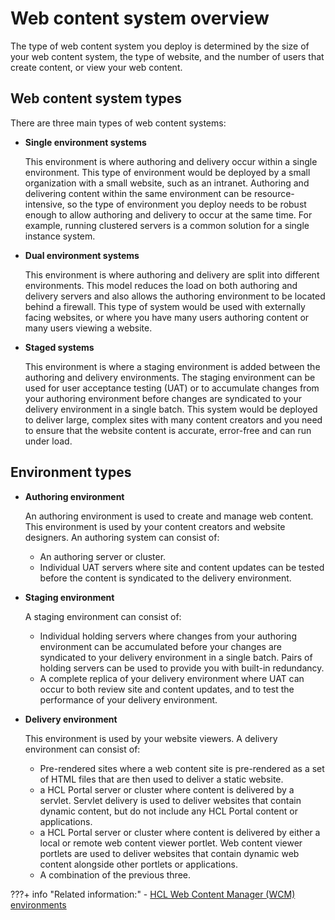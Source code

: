 # Web content system overview

The type of web content system you deploy is determined by the size of your web content system, the type of website, and the number of users that create content, or view your web content.

## Web content system types

There are three main types of web content systems:

-   **Single environment systems**

    This environment is where authoring and delivery occur within a single environment. This type of environment would be deployed by a small organization with a small website, such as an intranet. Authoring and delivering content within the same environment can be resource-intensive, so the type of environment you deploy needs to be robust enough to allow authoring and delivery to occur at the same time. For example, running clustered servers is a common solution for a single instance system.

-   **Dual environment systems**

    This environment is where authoring and delivery are split into different environments. This model reduces the load on both authoring and delivery servers and also allows the authoring environment to be located behind a firewall. This type of system would be used with externally facing websites, or where you have many users authoring content or many users viewing a website.

-   **Staged systems**

    This environment is where a staging environment is added between the authoring and delivery environments. The staging environment can be used for user acceptance testing \(UAT\) or to accumulate changes from your authoring environment before changes are syndicated to your delivery environment in a single batch. This system would be deployed to deliver large, complex sites with many content creators and you need to ensure that the website content is accurate, error-free and can run under load.


## Environment types

-   **Authoring environment**

    An authoring environment is used to create and manage web content. This environment is used by your content creators and website designers. An authoring system can consist of:

    -   An authoring server or cluster.
    -   Individual UAT servers where site and content updates can be tested before the content is syndicated to the delivery environment.

-   **Staging environment**

    A staging environment can consist of:

    -   Individual holding servers where changes from your authoring environment can be accumulated before your changes are syndicated to your delivery environment in a single batch. Pairs of holding servers can be used to provide you with built-in redundancy.
    -   A complete replica of your delivery environment where UAT can occur to both review site and content updates, and to test the performance of your delivery environment.

-   **Delivery environment**

    This environment is used by your website viewers. A delivery environment can consist of:

    -   Pre-rendered sites where a web content site is pre-rendered as a set of HTML files that are then used to deliver a static website.
    -   a HCL Portal server or cluster where content is delivered by a servlet. Servlet delivery is used to deliver websites that contain dynamic content, but do not include any HCL Portal content or applications.
    -   a HCL Portal server or cluster where content is delivered by either a local or remote web content viewer portlet. Web content viewer portlets are used to deliver websites that contain dynamic web content alongside other portlets or applications.
    -   A combination of the previous three.


???+ info "Related information:"
    - [HCL Web Content Manager \(WCM\) environments](../wcm_env/index.md)

